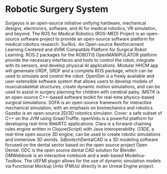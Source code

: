 # Robotic Surgery System

Surgeyos is an open-source initiative unifying hardware, mechanical designs, electronics, software, and AI for medical robotics, VR simulation, and beyond. The ROS for Medical Robotics (ROS-MED) Project is an open-source software project to provide an open-source software platform for medical robotics research. SurRoL: An Open-source Reinforcement Learning Centered and dVRK Compatible Platform for Surgical Robot Learning. ROS 2 packages for the ROBOTIS OpenMANIPULATOR platform provide the necessary interfaces and tools to control the robot, integrate with its sensors, and develop physical AI applications. Modular HHCM app will genereate URDF, SRDF and a complete ROS package, which can be used to simulate and control the robot. OpenSim is a freely available and user-extensible software system that allows users to develop models of musculoskeletal structures, create dynamic motion simulations, and can be used to assist in surgery planning for children with cerebral palsy. iMSTK is an open-source C++-based software toolkit for real-time physics-based surgical simulations. SOFA is an open-source framework for interactive mechanical simulation, with an emphasis on biomechanics and robotics. Gazebo is an open-source 2D/3D robotics simulator. Cover: a safe subset of C++ on the JVM using Graal/Truffle. openVidu is a powerful platform for developing real-time WebRTC applications. Clara is a forward-chaining rules engine written in Clojure(Script) with Java interoperability. O3DE, a real-time open source 3D engine, can be used to create robotic simulations and immersive 3D worlds. 3dbiotechDentalCAD is a 3D modeling software focused on the dental sector based on the open source project Open Dental. ODC is the open source dental CAD solution for Blender. OMWebbook is an interactive notebook and a web-based Modelica-Toolbox. The UEFMI plugin allows for the use of dynamic simulation models via Functional Mockup Units (FMUs) directly in an Unreal Engine project.